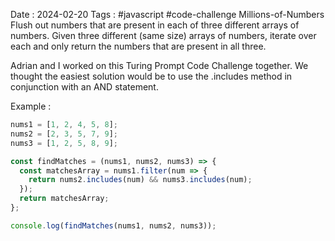 Date : 2024-02-20
Tags : #javascript #code-challenge
Millions-of-Numbers
Flush out numbers that are present in each of three different arrays of numbers.
Given three different (same size) arrays of numbers, iterate over each and only return the numbers that are present in all three.

Adrian and I worked on this Turing Prompt Code Challenge together. We thought the easiest solution would be to use the .includes method in conjunction with an AND statement.

Example :

```js
nums1 = [1, 2, 4, 5, 8];
nums2 = [2, 3, 5, 7, 9];
nums3 = [1, 2, 5, 8, 9];

const findMatches = (nums1, nums2, nums3) => {
  const matchesArray = nums1.filter(num => {
    return nums2.includes(num) && nums3.includes(num);
  });
  return matchesArray;
};

console.log(findMatches(nums1, nums2, nums3));
```
